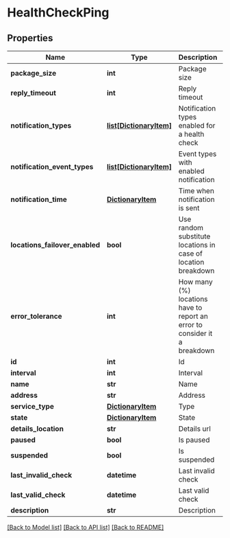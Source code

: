# HealthCheckPing

## Properties
Name | Type | Description | Notes
------------ | ------------- | ------------- | -------------
**package_size** | **int** | Package size | [optional] 
**reply_timeout** | **int** | Reply timeout | [optional] 
**notification_types** | [**list[DictionaryItem]**](DictionaryItem.md) | Notification types enabled for a health check | [optional] 
**notification_event_types** | [**list[DictionaryItem]**](DictionaryItem.md) | Event types with enabled notification | [optional] 
**notification_time** | [**DictionaryItem**](DictionaryItem.md) | Time when notification is sent | [optional] 
**locations_failover_enabled** | **bool** | Use random substitute locations in case of location breakdown | [optional] 
**error_tolerance** | **int** | How many (%) locations have to report an error to consider it a breakdown | [optional] 
**id** | **int** | Id | [optional] 
**interval** | **int** | Interval | [optional] 
**name** | **str** | Name | [optional] 
**address** | **str** | Address | [optional] 
**service_type** | [**DictionaryItem**](DictionaryItem.md) | Type | [optional] 
**state** | [**DictionaryItem**](DictionaryItem.md) | State | [optional] 
**details_location** | **str** | Details url | [optional] 
**paused** | **bool** | Is paused | [optional] 
**suspended** | **bool** | Is suspended | [optional] 
**last_invalid_check** | **datetime** | Last invalid check | [optional] 
**last_valid_check** | **datetime** | Last valid check | [optional] 
**description** | **str** | Description | [optional] 

[[Back to Model list]](../README.md#documentation-for-models) [[Back to API list]](../README.md#documentation-for-api-endpoints) [[Back to README]](../README.md)


